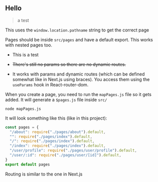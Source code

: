 
## Hello

> a test

This uses the `window.location.pathname` string to get the correct page

Pages should be inside `src/pages` and have a default export. This works with nested pages too.

- This is a test

- ~~There's still no params so there are no dynamic routes.~~
- It works with params and dynamic routes (which can be defined somewhat like in Next.js using braces). You access them using the `useParams` hook in React-router-dom.


When you create a page, you need to run the `mapPages.js` file so it gets added. It will generate a `$pages.js` file inside `src/`

```
node mapPages.js
```

It will look something like this (like in this project):

```js
const pages = {
  "/about": require("./pages/about").default,
  "": require("./pages/index").default,
  "/": require("./pages/index").default,
  "/index": require("./pages/index").default,
  "/user/profile": require("./pages/user/profile").default,
  "/user/:id": require("./pages/user/[id]").default,
}
export default pages
```

Routing is similar to the one in Next.js